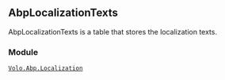 ## AbpLocalizationTexts

AbpLocalizationTexts is a table that stores the localization texts.

### Module

[`Volo.Abp.Localization`](../../../Localization.md)